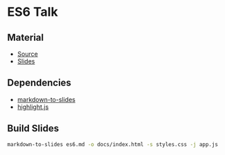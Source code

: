 # ES6 Talk

## Material

- [Source](es6.md)  
- [Slides](https://andy-j-d.github.io/es6-talk/)

## Dependencies

- [markdown-to-slides](https://github.com/partageit/markdown-to-slides)  
- [highlight.js](https://highlightjs.org/)

## Build Slides

```bash
markdown-to-slides es6.md -o docs/index.html -s styles.css -j app.js
```
